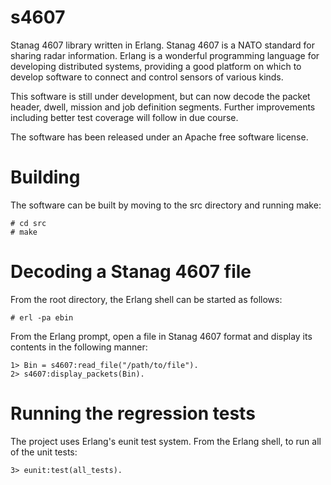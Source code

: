 # s4607
Stanag 4607 library written in Erlang. Stanag 4607 is a NATO standard for sharing radar information. Erlang is a wonderful programming language for developing distributed systems, providing a good platform on which to develop software to connect and control sensors of various kinds. 

This software is still under development, but can now decode the packet header, dwell, mission and job definition segments. Further improvements including better test coverage will follow in due course. 

The software has been released under an Apache free software license.

# Building
The software can be built by moving to the src directory and running make:
```
# cd src
# make
```

# Decoding a Stanag 4607 file
From the root directory, the Erlang shell can be started as follows:
```
# erl -pa ebin
```

From the Erlang prompt, open a file in Stanag 4607 format and display its contents in the following manner:
```
1> Bin = s4607:read_file("/path/to/file").
2> s4607:display_packets(Bin).
```

# Running the regression tests
The project uses Erlang's eunit test system. From the Erlang shell, to run all of the unit tests:
```
3> eunit:test(all_tests).
```
